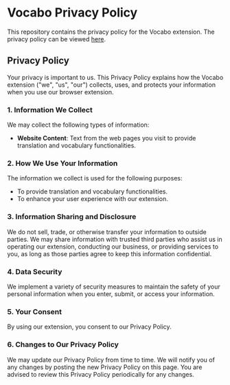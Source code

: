 # Vocabo Privacy Policy

This repository contains the privacy policy for the Vocabo extension. The privacy policy can be viewed [here]([https://yourusername.github.io/vocabo-privacy-policy/privacy-policy.html](https://angusblomley.github.io/vocabo-privacy-policy/)).

## Privacy Policy

Your privacy is important to us. This Privacy Policy explains how the Vocabo extension ("we", "us", "our") collects, uses, and protects your information when you use our browser extension.

### 1. Information We Collect
We may collect the following types of information:
- **Website Content**: Text from the web pages you visit to provide translation and vocabulary functionalities.

### 2. How We Use Your Information
The information we collect is used for the following purposes:
- To provide translation and vocabulary functionalities.
- To enhance your user experience with our extension.

### 3. Information Sharing and Disclosure
We do not sell, trade, or otherwise transfer your information to outside parties. We may share information with trusted third parties who assist us in operating our extension, conducting our business, or providing services to you, as long as those parties agree to keep this information confidential.

### 4. Data Security
We implement a variety of security measures to maintain the safety of your personal information when you enter, submit, or access your information.

### 5. Your Consent
By using our extension, you consent to our Privacy Policy.

### 6. Changes to Our Privacy Policy
We may update our Privacy Policy from time to time. We will notify you of any changes by posting the new Privacy Policy on this page. You are advised to review this Privacy Policy periodically for any changes.
